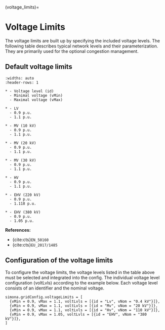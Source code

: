 (voltage_limits)=

# Voltage Limits

The voltage limits are built up by specifying the included voltage levels. The following table describes typical network
levels and their parameterization. They are primarily used for the optional congestion management.

## Default voltage limits

```{list-table}
:widths: auto
:header-rows: 1

* - Voltage level (id)
  - Minimal voltage (vMin)
  - Maximal voltage (vMax)

* - LV
  - 0.9 p.u.
  - 1.1 p.u.

* - MV (10 kV)
  - 0.9 p.u.
  - 1.1 p.u.

* - MV (20 kV)
  - 0.9 p.u.
  - 1.1 p.u.
  
* - MV (30 kV)
  - 0.9 p.u.
  - 1.1 p.u.
  
* - HV
  - 0.9 p.u.
  - 1.1 p.u.
  
* - EHV (220 kV)
  - 0.9 p.u.
  - 1.118 p.u.
  
* - EHV (380 kV)
  - 0.9 p.u.
  - 1.05 p.u.
```

**References:**

* {cite:cts}`EN_50160`
* {cite:cts}`EU_2017/1485`

## Configuration of the voltage limits

To configure the voltage limits, the voltage levels listed in the table above must be selected and integrated into the
config. The individual voltage level configuration (voltLvls) according to the example below. Each voltage level consists
of an identifier and the nominal voltage.

```
simona.gridConfig.voltageLimits = [
  {vMin = 0.9, vMax = 1.1, voltLvls = [{id = "Lv", vNom = "0.4 kV"}]},
  {vMin = 0.9, vMax = 1.1, voltLvls = [{id = "Mv", vNom = "20 kV"}]},
  {vMin = 0.9, vMax = 1.1, voltLvls = [{id = "Hv", vNom = "110 kV"}]},
  {vMin = 0.9, vMax = 1.05, voltLvls = [{id = "EHV", vNom = "380 kV"}]},
]
```
